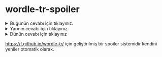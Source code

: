 # wordle-tr-spoiler

<details>
  <summary>Bugünün cevabı için tıklayınız.</summary>
  <br>
    <b> afyon </b>
</details>

<details>
  <summary>Yarının cevabı için tıklayınız</summary>
  <br>
   <b> ekose </b>
</details>

<details>
  <summary>Dünün cevabı için tıklayınız </summary>
  <br>
  <b> irade </b>
</details>

https://f.github.io/wordle-tr/ için geliştirilmiş bir spoiler sistemidir kendini yeniler otomatik olarak.


